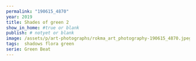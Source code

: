 ```yaml
---
permalink: "190615_4870"
year: 2019
title: Shades of green 2
show_in_home: #true or blank
publish: # notyet or blank
image: /assets/p/art-photographs/rokma_art_photography-190615_4870.jpeg
tags:  shadows flora green
serie: Green Beat
---
```

